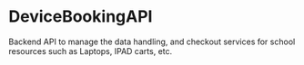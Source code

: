 # DeviceBookingAPI

Backend API to manage the data handling, and checkout services for school resources such as Laptops, IPAD carts, etc.
